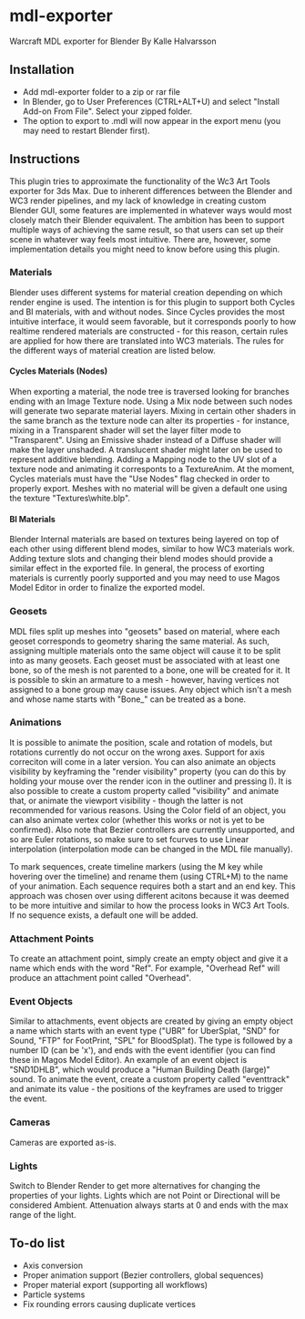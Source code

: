 # mdl-exporter
Warcraft MDL exporter for Blender
By Kalle Halvarsson

## Installation
* Add mdl-exporter folder to a zip or rar file
* In Blender, go to User Preferences (CTRL+ALT+U) and select "Install Add-on From File". Select your zipped folder.
* The option to export to .mdl will now appear in the export menu (you may need to restart Blender first).

## Instructions
This plugin tries to approximate the functionality of the Wc3 Art Tools exporter for 3ds Max. Due to inherent differences between the Blender and WC3 render pipelines, and my lack of knowledge in creating custom Blender GUI, some features are implemented in whatever ways would most closely match their Blender equivalent. The ambition has been to support multiple ways of achieving the same result, so that users can set up their scene in whatever way feels most intuitive. There are, however, some implementation details you might need to know before using this plugin.

### Materials
Blender uses different systems for material creation depending on which render engine is used. The intention is for this plugin to support both Cycles and BI materials, with and without nodes. Since Cycles provides the most intuitive interface, it would seem favorable, but it corresponds poorly to how realtime rendered materials are constructed - for this reason, certain rules are applied for how there are translated into WC3 materials. The rules for the different ways of material creation are listed below.

#### Cycles Materials (Nodes)
When exporting a material, the node tree is traversed looking for branches ending with an Image Texture node. Using a Mix node between such nodes will generate two separate material layers. Mixing in certain other shaders in the same branch as the texture node can alter its properties - for instance, mixing in a Transparent shader will set the layer filter mode to "Transparent". Using an Emissive shader instead of a Diffuse shader will make the layer unshaded. A translucent shader might later on be used to represent additive blending. Adding a Mapping node to the UV slot of a texture node and animating it corresponts to a TextureAnim. At the moment, Cycles materials must have the "Use Nodes" flag checked in order to properly export. Meshes with no material will be given a default one using the texture "Textures\white.blp".

#### BI Materials
Blender Internal materials are based on textures being layered on top of each other using different blend modes, similar to how WC3 materials work. Adding texture slots and changing their blend modes should provide a similar effect in the exported file. In general, the process of exorting materials is currently poorly supported and you may need to use Magos Model Editor in order to finalize the exported model.

### Geosets
MDL files split up meshes into "geosets" based on material, where each geoset corresponds to geometry sharing the same material. As such, assigning multiple materials onto the same object will cause it to be split into as many geosets. Each geoset must be associated with at least one bone, so of the mesh is not parented to a bone, one will be created for it. It is possible to skin an armature to a mesh - however, having vertices not assigned to a bone group may cause issues. Any object which isn't a mesh and whose name starts with "Bone_" can be treated as a bone. 

### Animations
It is possible to animate the position, scale and rotation of models, but rotations currently do not occur on the wrong axes. Support for axis correciton will come in a later version. You can also animate an objects visibility by keyframing the "render visibility" property (you can do this by holding your mouse over the render icon in the outliner and pressing I). It is also possible to create a custom property called "visibility" and animate that, or animate the viewport visibility - though the latter is not recommended for various reasons. Using the Color field of an object, you can also animate vertex color (whether this works or not is yet to be confirmed). Also note that Bezier controllers are currently unsupported, and so are Euler rotations, so make sure to set fcurves to use Linear interpolation (interpolation mode can be changed in the MDL file manually).

To mark sequences, create timeline markers (using the M key while hovering over the timeline) and rename them (using CTRL+M) to the name of your animation. Each sequence requires both a start and an end key. This approach was chosen over using different acitons because it was deemed to be more intuitive and similar to how the process looks in WC3 Art Tools. If no sequence exists, a default one will be added. 

### Attachment Points
To create an attachment point, simply create an empty object and give it a name which ends with the word "Ref". For example, "Overhead Ref" will produce an attachment point called "Overhead". 

### Event Objects
Similar to attachments, event objects are created by giving an empty object a name which starts with an event type ("UBR" for UberSplat, "SND" for Sound, "FTP" for FootPrint, "SPL" for BloodSplat). The type is followed by a number ID (can be 'x'), and ends with the event identifier (you can find these in Magos Model Editor). An example of an event object is "SND1DHLB", which would produce a "Human Building Death (large)" sound. To animate the event, create a custom property called "eventtrack" and animate its value - the positions of the keyframes are used to trigger the event. 

### Cameras
Cameras are exported as-is. 

### Lights
Switch to Blender Render to get more alternatives for changing the properties of your lights. Lights which are not Point or Directional will be considered Ambient. Attenuation always starts at 0 and ends with the max range of the light. 


## To-do list
* Axis conversion
* Proper animation support (Bezier controllers, global sequences)
* Proper material export (supporting all workflows)
* Particle systems
* Fix rounding errors causing duplicate vertices



